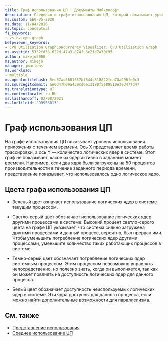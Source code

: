 ```yaml
---
title: Граф использования ЦП | Документы Майкрософт
description: Сведения о графе использования ЦП, который показывает уровень использования приложения с течением времени. Данные отображаются в виде количества используемых логических ядер.
ms.custom: SEO-VS-2020
ms.date: 11/04/2016
ms.topic: conceptual
f1_keywords:
- vs.cv.cpu.graph
helpviewer_keywords:
- CPU Utilization GraphConcurrency Visualizer, CPU Utilization Graph
ms.assetid: 5332fd38-622d-47a3-874f-8c2fd7a30f95
author: mikejo5000
ms.author: mikejo
manager: jmartens
ms.workload:
- multiple
ms.openlocfilehash: 5ec57ac6601557bf644c818822fea70a296fd0c3
ms.sourcegitcommit: ae6d47b09a439cd0e13180f5e89510e3e347fd47
ms.translationtype: HT
ms.contentlocale: ru-RU
ms.lasthandoff: 02/08/2021
ms.locfileid: "99956013"
---
```

# <a name="cpu-utilization-graph"></a>Граф использования ЦП
На графе использования ЦП показывает уровень использования приложения с течением времени. Ось Х представляет время работы трассировки, а ось Y — количество логических ядер в системе. Этот граф не показывает, какое из ядер активно в заданный момент времени. Например, если два ядра были загружены на 50 процентов производительности в течение заданного периода времени, представление показывает, что использовалось одно логическое ядро.

## <a name="cpu-utilization-graph-colors"></a>Цвета графа использования ЦП

- Зеленый цвет означает использование логических ядер в системе текущим процессом.

- Светло-серый цвет обозначает использование логических ядер другими процессами в системе. Высокий процент светло-серого цвета на графе ЦП указывает, что система сильно загружена другими процессами и данный процесс, вероятно, был прерван ими. Чтобы уменьшить потребление логических ядер другими процессами, уменьшите количество таких работающих процессов в системе.

- Темно-серый цвет обозначает потребление логических ядер системным процессом. Этим процессом невозможно управлять непосредственно, но полезно знать, когда он выполняется, так как он может повлиять на доступность логических ядер для данного процесса.

- Белый цвет обозначает доступность неиспользуемых логических ядер в системе. Эти ядра доступны для данного процесса, если можно найти дополнительные возможности для параллелизма.

## <a name="see-also"></a>См. также
- [Представление использования](../profiling/utilization-view.md)
- [Среднее использование ЦП](../profiling/average-cpu-utilization.md)